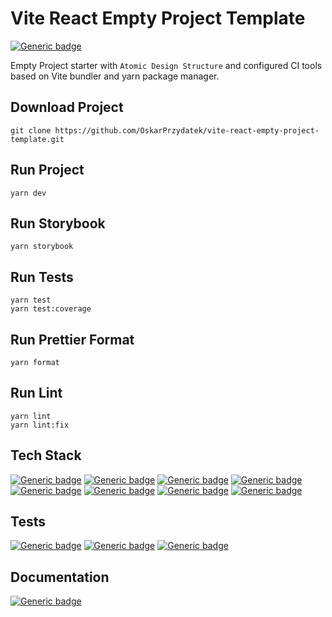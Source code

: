 # Vite React Empty Project Template

[![Generic badge](https://img.shields.io/badge/v0.0.1-<COLOR>.svg)](https://shields.io/)

Empty Project starter with `Atomic Design Structure` and configured CI tools based on Vite bundler and yarn package manager.

## Download Project
```
git clone https://github.com/OskarPrzydatek/vite-react-empty-project-template.git
```

## Run Project

```
yarn dev
```

## Run Storybook

```
yarn storybook
```

## Run Tests

```
yarn test
yarn test:coverage
```

## Run Prettier Format

```
yarn format
```

## Run Lint

```
yarn lint
yarn lint:fix
```

## Tech Stack

[![Generic badge](https://img.shields.io/badge/Vite-v3.2.3-purple.svg)](https://shields.io/)
[![Generic badge](https://img.shields.io/badge/React-v18.2.0-blue.svg)](https://shields.io/)
[![Generic badge](https://img.shields.io/badge/React_Router_Dom-6.4.3-red.svg)](https://shields.io/)
[![Generic badge](https://img.shields.io/badge/React_Hook_Form-v7.39.4-purple.svg)](https://shields.io/)
[![Generic badge](https://img.shields.io/badge/Styled_Components-5.3.6-pink.svg)](https://shields.io/)
[![Generic badge](https://img.shields.io/badge/Eslint-8.28.0-blue.svg)](https://shields.io/)
[![Generic badge](https://img.shields.io/badge/Prettier-2.7.1-brown.svg)](https://shields.io/)
[![Generic badge](https://img.shields.io/badge/Typescript-4.6.4-blue.svg)](https://shields.io/)

## Tests

[![Generic badge](https://img.shields.io/badge/Jest-29.3.1-red.svg)](https://shields.io/)
[![Generic badge](https://img.shields.io/badge/Vitest-0.26.2-green.svg)](https://shields.io/)
[![Generic badge](https://img.shields.io/badge/Testing_Library_React-13.4.0-blue.svg)](https://shields.io/)

## Documentation

[![Generic badge](https://img.shields.io/badge/Storybook-7.0.0_alpha.57-pink.svg)](https://shields.io/)

